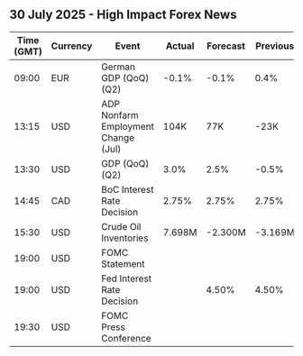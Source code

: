 ## 30 July 2025 - High Impact Forex News

| Time (GMT) | Currency | Event | Actual | Forecast | Previous |
|------|----------|-------|--------|----------|----------|
| 09:00 | EUR | German GDP (QoQ) (Q2) | -0.1% | -0.1% | 0.4% |
| 13:15 | USD | ADP Nonfarm Employment Change (Jul) | 104K | 77K | -23K |
| 13:30 | USD | GDP (QoQ) (Q2) | 3.0% | 2.5% | -0.5% |
| 14:45 | CAD | BoC Interest Rate Decision | 2.75% | 2.75% | 2.75% |
| 15:30 | USD | Crude Oil Inventories | 7.698M | -2.300M | -3.169M |
| 19:00 | USD | FOMC Statement |  |  |  |
| 19:00 | USD | Fed Interest Rate Decision |  | 4.50% | 4.50% |
| 19:30 | USD | FOMC Press Conference |  |  |  |

